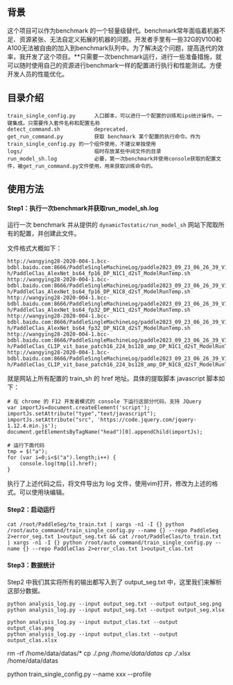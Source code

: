 ## 背景

这个项目可以作为benchmark 的一个轻量级替代。benchmark常年面临着机器不足、资源紧张、无法自定义拓展的机器的问题。开发者手里有一些32G的V100和A100无法被自由的加入到benchmark队列中。为了解决这个问题，提高迭代的效率，我开发了这个项目。**只需要一次benchmark运行，进行一些准备措施，就可以随时使用自己的资源进行benchmark一样的配置进行执行和性能测试。方便开发人员的性能优化。

## 目录介绍

```
train_single_config.py      入口脚本，可以进行一个配置的训练和ips统计操作。一键集成。只需要传入套件名称和配置名称
detect_command.sh           deprecated.
get_run_command.py          获取 benchmark 某个配置的执行命令。作为 train_single_config.py 的一个组件使用，不建议单独使用
logs/                       临时存放某些中间文件的目录
run_model_sh.log            必要，第一次benchmark并使用console获取的配置文件，被get_run_command.py文件使用，用来获取训练命令的。
```

## 使用方法

#### Step1：执行一次benchmark并获取run_model_sh.log

运行一次 benchmark 并从提供的 `dynamicTostatic/run_model_sh` 网站下爬取所有的配置，并创建此文件。

文件格式大概如下：
```
http://wangying28-2020-004-1.bcc-bdbl.baidu.com:8666/PaddleSingleMachineLog/paddle2023_09_23_06_26_39_V100_11.7_8.4.1_develop_3.10/dynamicTostatic/run_model_s
h/PaddleClas_AlexNet_bs64_fp16_DP_N1C1_d2sT_ModelRunTemp.sh
http://wangying28-2020-004-1.bcc-bdbl.baidu.com:8666/PaddleSingleMachineLog/paddle2023_09_23_06_26_39_V100_11.7_8.4.1_develop_3.10/dynamicTostatic/run_model_s
h/PaddleClas_AlexNet_bs64_fp16_DP_N1C8_d2sT_ModelRunTemp.sh
http://wangying28-2020-004-1.bcc-bdbl.baidu.com:8666/PaddleSingleMachineLog/paddle2023_09_23_06_26_39_V100_11.7_8.4.1_develop_3.10/dynamicTostatic/run_model_s
h/PaddleClas_AlexNet_bs64_fp32_DP_N1C1_d2sT_ModelRunTemp.sh
http://wangying28-2020-004-1.bcc-bdbl.baidu.com:8666/PaddleSingleMachineLog/paddle2023_09_23_06_26_39_V100_11.7_8.4.1_develop_3.10/dynamicTostatic/run_model_s
h/PaddleClas_AlexNet_bs64_fp32_DP_N1C8_d2sT_ModelRunTemp.sh
http://wangying28-2020-004-1.bcc-bdbl.baidu.com:8666/PaddleSingleMachineLog/paddle2023_09_23_06_26_39_V100_11.7_8.4.1_develop_3.10/dynamicTostatic/run_model_s
h/PaddleClas_CLIP_vit_base_patch16_224_bs128_amp_DP_N1C1_d2sT_ModelRunTemp.sh
http://wangying28-2020-004-1.bcc-bdbl.baidu.com:8666/PaddleSingleMachineLog/paddle2023_09_23_06_26_39_V100_11.7_8.4.1_develop_3.10/dynamicTostatic/run_model_s
h/PaddleClas_CLIP_vit_base_patch16_224_bs128_amp_DP_N1C8_d2sT_ModelRunTemp.sh
```

就是网站上所有配置的 train_sh 的 href 地址。具体的提取脚本 javascript 脚本如下：

```
# 在 chrome 的 F12 开发者模式的 console 下运行这部分代码，支持 JQuery
var importJs=document.createElement('script');
importJs.setAttribute("type","text/javascript");
importJs.setAttribute("src", 'https://code.jquery.com/jquery-1.12.4.min.js');
document.getElementsByTagName("head")[0].appendChild(importJs);

# 运行下面代码
tmp = $("a");
for (var i=0;i<$("a").length;i++) {
    console.log(tmp[i].href);
}

```

执行了上述代码之后，将文件导出为 log 文件，使用vim打开，修改为上述的格式。可以使用块编辑。

#### Step2：启动运行

```
cat /root/PaddleSeg/to_train.txt | xargs -n1 -I {} python /root/auto_command/train_single_config.py --name {} --repo PaddleSeg 2>error_seg.txt 1>output_seg.txt && cat /root/PaddleClas/to_train.txt | xargs -n1 -I {} python /root/auto_command/train_single_config.py --name {} --repo PaddleClas 2>error_clas.txt 1>output_clas.txt
```

#### Step3：数据统计

Step2 中我们其实将所有的输出都写入到了 output_seg.txt 中，这里我们来解析这部分数据。

```
python analysis_log.py --input output_seg.txt --output output_seg.png
python analysis_log.py --input output_seg.txt --output output_seg.xlsx

python analysis_log.py --input output_clas.txt --output output_clas.png
python analysis_log.py --input output_clas.txt --output output_clas.xlsx
```

rm -rf /home/data/datas/*
cp ./*.png /home/data/datas
cp ./*.xlsx /home/data/datas



python train_single_config.py --name xxx --profile